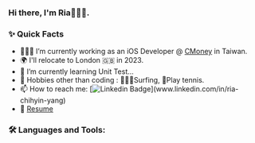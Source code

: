### Hi there, I'm Ria👩🏻‍💻.

### ✨ Quick Facts

- 👨🏽‍💻 I’m currently working as an iOS Developer @ [CMoney](http://www.cmoney.com.tw) in Taiwan.
- 🌍 I'll relocate to London 🇬🇧 in 2023.
- 🌱 I’m currently learning Unit Test...
- 🎿 Hobbies other than coding : 🏄🏻‍♀️Surfing, 🎾Play tennis.
- 📫 How to reach me: [![Linkedin Badge](https://img.shields.io/badge/-Ria_(chih_yin)_Yang-blue?style=flat-square&logo=Linkedin&logoColor=white&link=www.linkedin.com/in/ria-chihyin-yang)](www.linkedin.com/in/ria-chihyin-yang)
- 📝 [Resume](https://drive.google.com/file/d/1xIBJtBlz4w_T-5kGuHkC9VAA7SWdxbUo/view?usp=sharing)

### 🛠️ Languages and Tools:
